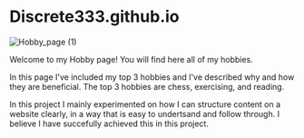 # Discrete333.github.io
![Hobby_page (1)](https://user-images.githubusercontent.com/121318737/221429728-ad4036ff-2966-44d5-9250-eb9ea9dab013.png)

Welcome to my Hobby page! You will find here all of my hobbies.

In this page I've included my top 3 hobbies and I've described why and how they are beneficial. The top 3 hobbies are chess, exercising, and reading. 

In this project I mainly experimented on how I can structure content on a website clearly, in a way that is easy to undertsand and follow through. I believe I have succefully achieved this in this project. 